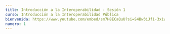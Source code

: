 ```yaml
---
title: Introducción a la Interoperabilidad - Sesión 1
curso: Introducción a la Interoperabilidad Pública
bienvenida: https://www.youtube.com/embed/sm7H8ECaQuU?si=S4Bw3iJfi-3xiweB
numero: 1
---
```

